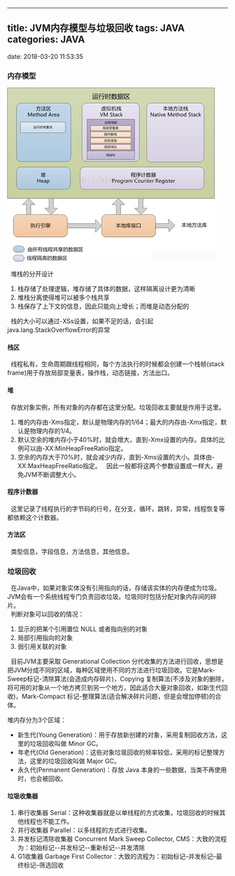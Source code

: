 ----------------------------
title: JVM内存模型与垃圾回收
tags: JAVA
categories: JAVA
----------------------------
date: 2018-03-20 11:53:35

### 内存模型   
![Picture](/picture/java-stack-model.png)   
 
&nbsp;&nbsp;堆栈的分开设计
1. 栈存储了处理逻辑，堆存储了具体的数据，这样隔离设计更为清晰
2. 堆栈分离使得堆可以被多个栈共享
3. 栈保存了上下文的信息，因此只能向上增长；而堆是动态分配的  

&nbsp;&nbsp;栈的大小可以通过-XSs设置，如果不足的话，会引起java.lang.StackOverflowError的异常   

#### 栈区
&nbsp;&nbsp;线程私有，生命周期跟线程相同，每个方法执行的时候都会创建一个栈帧(stack frame)用于存放局部变量表，操作栈，动态链接，方法出口。   

#### 堆
&nbsp;&nbsp;存放对象实例，所有对象的内存都在这里分配。垃圾回收主要就是作用于这里。  
1. 堆的内存由-Xms指定，默认是物理内存的1/64；最大的内存由-Xmx指定，默认是物理内存的1/4。
2. 默认空余的堆内存小于40%时，就会增大，直到-Xmx设置的内存。具体的比例可以由-XX:MinHeapFreeRatio指定。
3. 空余的内存大于70%时，就会减少内存，直到-Xms设置的大小。具体由-XX:MaxHeapFreeRatio指定。
&nbsp;&nbsp;因此一般都将这两个参数设置成一样大，避免JVM不断调整大小。

#### 程序计数器
&nbsp;&nbsp;这里记录了线程执行的字节码的行号，在分支，循环，跳转，异常，线程恢复等都依赖这个计数器。

#### 方法区
&nbsp;&nbsp;类型信息，字段信息，方法信息，其他信息。

### 垃圾回收
&nbsp;&nbsp;在Java中，如果对象实体没有引用指向的话，存储该实体的内存便成为垃圾。JVM会有一个系统线程专门负责回收垃圾。垃圾同时包括分配对象内存间的碎片。   
&nbsp;&nbsp;判断对象可以回收的情况：
1. 显示的把某个引用置位 NULL 或者指向别的对象
2. 局部引用指向的对象
3. 弱引用关联的对象   

&nbsp;&nbsp;目前JVM主要采取 Generational Collection 分代收集的方法进行回收，思想是把JVM分成不同的区域，每种区域使用不同的方法进行垃圾回收。它是Mark-Sweep标记-清除算法(会造成内存碎片)，Copying 复制算法(不涉及对象的删除，将可用的对象从一个地方拷贝到另一个地方，因此适合大量对象回收，如新生代回收)，Mark-Compact 标记-整理算法(适合解决碎片问题，但是会增加停顿)的合体。   

堆内存分为3个区域：   
- 新生代(Young Generation)：用于存放新创建的对象，采用复制回收方法，这里的垃圾回收叫做 Minor GC。
- 年老代(Old Generation)：这些对象垃圾回收的频率较低，采用的标记整理方法，这里的垃圾回收叫做 Major GC。
- 永久代(Permanent Generation)：存放 Java 本身的一些数据，当类不再使用时，也会被回收。

#### 垃圾收集器
1. 串行收集器 Serial：这种收集器就是以单线程的方式收集，垃圾回收的时候其他线程也不能工作。
2. 并行收集器 Parallel：以多线程的方式进行收集。
3. 并发标记清除收集器 Concurrent Mark Sweep Collector, CMS：大致的流程为：初始标记--并发标记--重新标记--并发清除
4. G1收集器 Garbage First Collector：大致的流程为：初始标记–并发标记–最终标记–筛选回收